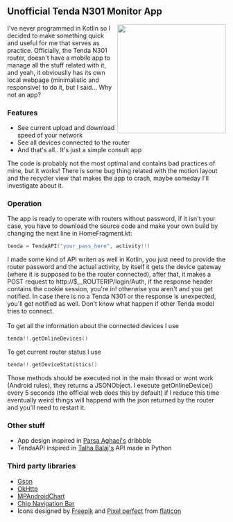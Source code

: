 ## Unofficial Tenda N301 Monitor App
<img align="right" src="./Preview/Main.gif" width="250"/>
I've never programmed in Kotlin so I decided to make something quick and useful for me that serves as practice. Officially, the Tenda N301 router, doesn't have a mobile app to manage all the stuff related with it, and yeah, it obviouslly has its own local webpage (minimalistic and responsive) to do it, but I said... Why not an app?

### Features
- See current upload and download speed of your network
- See all devices connected to the router
- And that's all.. It's just a simple consult app

The code is probably not the most optimal and contains bad practices of mine, but it works! There is some bug thing related with the motion layout and the recycler view that makes the app to crash, maybe someday I'll investigate about it.

### Operation
The app is ready to operate with routers without password, if it isn't your case, you have to download the source code and make your own build by changing the next line in HomeFragment.kt:
```kotlin
tenda = TendaAPI("your_pass_here", activity!!)
```
I made some kind of API writen as well in Kotlin, you just need to provide the router password and the actual activity, by itself it gets the device gateway (where it is supposed to be the router connected), after that, it makes a POST request to http://$__ROUTERIP/login/Auth, if the response header contains the cookie session, you're in! otherwise you aren't and you get notified. In case there is no a Tenda N301 or the response is unexpected, you'll get notified as well. Don't know what happen if other Tenda model tries to connect.
<br><br>
To get all the information about the connected devices I use
```kotlin
tenda!!.getOnlineDevices()
```
To get current router status I use 
```kotlin
tenda!!.getDeviceStatistics()
```
Those methods should be executed not in the main thread or wont work (Android rules), they returns a JSONObject. I execute getOnlineDevice() every 5 seconds (the official web does this by default) if I reduce this time eventually weird things will happend with the json returned by the router and you'll need to restart it.

### Other stuff
- App design inspired in [Parsa Aghaei's](https://dribbble.com/shots/7157806-Internet-Network-Monitoring-App) dribbble
- TendaAPI inspired in [Talha Balaj's](https://github.com/talhabalaj/tenda-n301-api-python) API made in Python

### Third party libraries
- [Gson](https://github.com/google/gson)
- [OkHttp](https://github.com/square/okhttp)
- [MPAndroidChart](https://github.com/PhilJay/MPAndroidChart)
- [Chip Navigation Bar](https://github.com/ismaeldivita/chip-navigation-bar)
- Icons designed by [Freepik](https://www.flaticon.es/autores/freepik) and [Pixel perfect](https://www.flaticon.es/autores/pixel-perfect) from [flaticon](https://www.flaticon.es)
